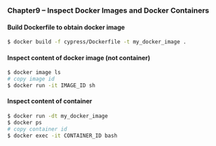 ### Chapter9 – Inspect Docker Images and Docker Containers

#### Build Dockerfile to obtain docker image

```bash
$ docker build -f cypress/Dockerfile -t my_docker_image .
```


#### Inspect content of docker image (not container)

```bash
$ docker image ls
# copy image id
$ docker run -it IMAGE_ID sh
```

#### Inspect content of container

```bash
$ docker run -dt my_docker_image
$ docker ps
# copy container id
$ docker exec -it CONTAINER_ID bash
```
